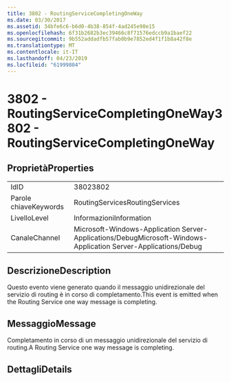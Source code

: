 ```yaml
---
title: 3802 - RoutingServiceCompletingOneWay
ms.date: 03/30/2017
ms.assetid: 34bfe6c6-b6d0-4b38-854f-4ad245e90e15
ms.openlocfilehash: 6f31b2682b3ec39466c8f71576edccb9a1baef22
ms.sourcegitcommit: 9b552addadfb57fab0b9e7852ed4f1f1b8a42f8e
ms.translationtype: MT
ms.contentlocale: it-IT
ms.lasthandoff: 04/23/2019
ms.locfileid: "61999804"
---
```

# <a name="3802---routingservicecompletingoneway"></a><span data-ttu-id="5b545-102">3802 - RoutingServiceCompletingOneWay</span><span class="sxs-lookup"><span data-stu-id="5b545-102">3802 - RoutingServiceCompletingOneWay</span></span>
## <a name="properties"></a><span data-ttu-id="5b545-103">Proprietà</span><span class="sxs-lookup"><span data-stu-id="5b545-103">Properties</span></span>  
  
|||  
|-|-|  
|<span data-ttu-id="5b545-104">Id</span><span class="sxs-lookup"><span data-stu-id="5b545-104">ID</span></span>|<span data-ttu-id="5b545-105">3802</span><span class="sxs-lookup"><span data-stu-id="5b545-105">3802</span></span>|  
|<span data-ttu-id="5b545-106">Parole chiave</span><span class="sxs-lookup"><span data-stu-id="5b545-106">Keywords</span></span>|<span data-ttu-id="5b545-107">RoutingServices</span><span class="sxs-lookup"><span data-stu-id="5b545-107">RoutingServices</span></span>|  
|<span data-ttu-id="5b545-108">Livello</span><span class="sxs-lookup"><span data-stu-id="5b545-108">Level</span></span>|<span data-ttu-id="5b545-109">Informazioni</span><span class="sxs-lookup"><span data-stu-id="5b545-109">Information</span></span>|  
|<span data-ttu-id="5b545-110">Canale</span><span class="sxs-lookup"><span data-stu-id="5b545-110">Channel</span></span>|<span data-ttu-id="5b545-111">Microsoft-Windows-Application Server-Applications/Debug</span><span class="sxs-lookup"><span data-stu-id="5b545-111">Microsoft-Windows-Application Server-Applications/Debug</span></span>|  
  
## <a name="description"></a><span data-ttu-id="5b545-112">Descrizione</span><span class="sxs-lookup"><span data-stu-id="5b545-112">Description</span></span>  
 <span data-ttu-id="5b545-113">Questo evento viene generato quando il messaggio unidirezionale del servizio di routing è in corso di completamento.</span><span class="sxs-lookup"><span data-stu-id="5b545-113">This event is emitted when the Routing Service one way message is completing.</span></span>  
  
## <a name="message"></a><span data-ttu-id="5b545-114">Messaggio</span><span class="sxs-lookup"><span data-stu-id="5b545-114">Message</span></span>  
 <span data-ttu-id="5b545-115">Completamento in corso di un messaggio unidirezionale del servizio di routing.</span><span class="sxs-lookup"><span data-stu-id="5b545-115">A Routing Service one way message is completing.</span></span>  
  
## <a name="details"></a><span data-ttu-id="5b545-116">Dettagli</span><span class="sxs-lookup"><span data-stu-id="5b545-116">Details</span></span>
